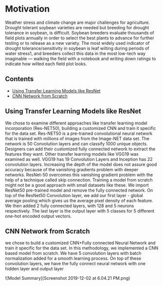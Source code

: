 Motivation
============

Weather stress and climate change are major challenges for agriculture. Drought tolerant soybean varieties are needed but breeding for drought tolerance in soybean, is difficult. Soybean breeders evaluate thousands of field plots annually in order to select the best plants to advance for further testing or to release as a new variety. The most widely used indicator of drought tolerance/sensitivity in soybean is leaf wilting during periods of water stress1, and breeders collect this data in the most low-tech way imaginable — walking the field with a notebook and writing down ratings to indicate how wilted each field plot looks.

## Contents

- [Using Transfer Learning Models like ResNet](README.md#Using-Transfer-Learning-Models-like-ResNet)
- [CNN Network from Scratch](README.md#CNN-Network-from-Scratch)

## Using Transfer Learning Models like ResNet

We chose to examine different approaches like transfer learning model incorporation (Res-NET50), building a customized CNN and train it specific for the data set. Res-NET50 is a pre-trained convolutional neural network that is trained with millions of images from the Image-NET data set. The network is 50 Convolution layers and can classify 1000 unique objects. Designers can add their customized fully connected network to extract the features they want. Other transfer learning models like VGG19 was examined as well. VGG19 has 19 Convolution Layers and Inception has 22 convolution layers. Increasing the depth of the model does not assure good accuracy because of the vanishing gradients problem with deeper networks. ResNet-50 overcomes this
vanishing gradient problem with the help of a technique called skip connection. Training a model from scratch might not be
a good approach with small datasets like these. We import ResNet50 pre-trained model and remove the fully connected network. On top of the ResNet50 Convolution layer, we add our first layer - global average pooling which gives us the average pixel density of each feature. We then added 2 fully connected layers, with 128 and 5 neurons respectively. The last layer is the output layer with 5 classes for 5 different one-hot encoded output vectors.

## CNN Network from Scratch
we chose to build a customized CNN+Fully
connected Neural Network and train it specific for the data
set. In this methodology, we implemented a CNN based model from
scratch. We have 5 convolution layers with batch normalization
added for a smooth learning process. On top of these
convolution layers, we have the fully connect neural network
with one hidden layer and output layer

![Model Summary](Screenshot 2019-12-02 at 6.04.21 PM.png)
  
